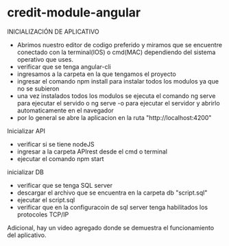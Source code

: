 # credit-module-angular

INICIALIZACIÓN DE APLICATIVO


* Abrimos nuestro editor de codigo preferido y miramos que se encuentre conectado con la terminal(IOS) o cmd(MAC) dependiendo del sistema operativo que uses.
* verificar que se tenga angular-cli
* ingresamos a la carpeta en la que tengamos el proyecto
* ingresar el comando npm install para instalar todos los modulos ya que no se subieron
* una vez instalados todos los modulos se ejecuta el comando ng serve para ejecutar el servido o ng serve -o para ejecutar el servidor y abrirlo automaticamente en el navegador
* por lo general se abre la aplicacion en la ruta "http://localhost:4200"

Inicializar API

* verificar si se tiene nodeJS
* ingresar a la carpeta APIrest desde el cmd o terminal
* ejecutar el comando npm start

inicializar DB

* verificar que se tenga SQL server
* descargar el archivo que se encuentra en la carpeta db "script.sql"
* ejecutar el script.sql
* verificar que en la configuracoin de sql server tenga habilitados los protocoles TCP/IP


Adicional, hay un video agregado donde se demuestra el funcionamiento del aplicativo.
